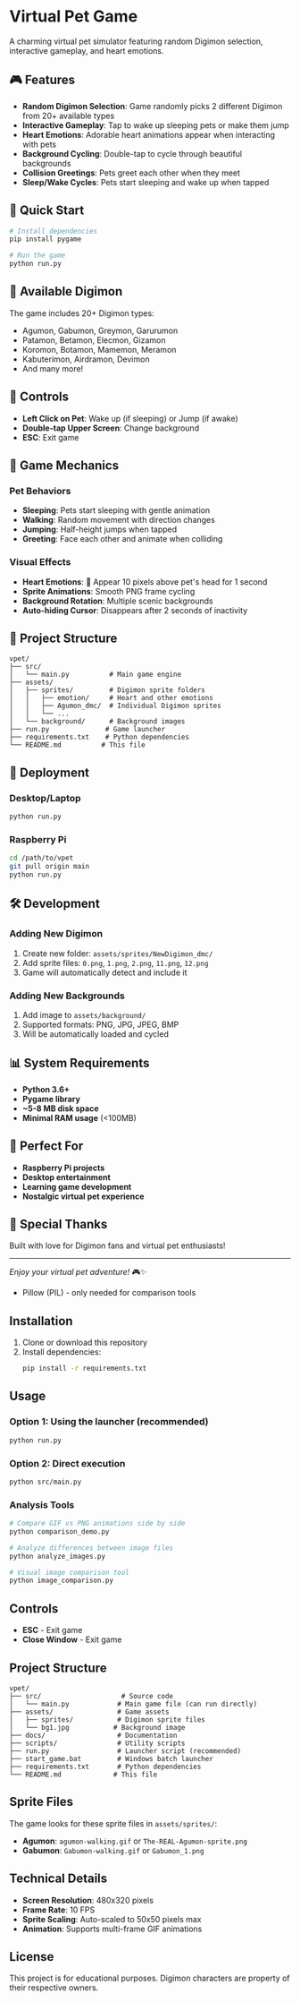 # Virtual Pet Game

A charming virtual pet simulator featuring random Digimon selection, interactive gameplay, and heart emotions.

## 🎮 Features

- **Random Digimon Selection**: Game randomly picks 2 different Digimon from 20+ available types
- **Interactive Gameplay**: Tap to wake up sleeping pets or make them jump
- **Heart Emotions**: Adorable heart animations appear when interacting with pets
- **Background Cycling**: Double-tap to cycle through beautiful backgrounds
- **Collision Greetings**: Pets greet each other when they meet
- **Sleep/Wake Cycles**: Pets start sleeping and wake up when tapped

## 🎯 Quick Start

```bash
# Install dependencies
pip install pygame

# Run the game
python run.py
```

## 🎨 Available Digimon

The game includes 20+ Digimon types:
- Agumon, Gabumon, Greymon, Garurumon
- Patamon, Betamon, Elecmon, Gizamon
- Koromon, Botamon, Mamemon, Meramon
- Kabuterimon, Airdramon, Devimon
- And many more!

## 🎵 Controls

- **Left Click on Pet**: Wake up (if sleeping) or Jump (if awake)
- **Double-tap Upper Screen**: Change background
- **ESC**: Exit game

## 🎪 Game Mechanics

### Pet Behaviors
- **Sleeping**: Pets start sleeping with gentle animation
- **Walking**: Random movement with direction changes
- **Jumping**: Half-height jumps when tapped
- **Greeting**: Face each other and animate when colliding

### Visual Effects
- **Heart Emotions**: 💖 Appear 10 pixels above pet's head for 1 second
- **Sprite Animations**: Smooth PNG frame cycling
- **Background Rotation**: Multiple scenic backgrounds
- **Auto-hiding Cursor**: Disappears after 2 seconds of inactivity

## 📁 Project Structure

```
vpet/
├── src/
│   └── main.py          # Main game engine
├── assets/
│   ├── sprites/         # Digimon sprite folders
│   │   ├── emotion/     # Heart and other emotions
│   │   ├── Agumon_dmc/  # Individual Digimon sprites
│   │   └── ...
│   └── background/      # Background images
├── run.py              # Game launcher
├── requirements.txt    # Python dependencies
└── README.md          # This file
```

## 🚀 Deployment

### Desktop/Laptop
```bash
python run.py
```

### Raspberry Pi
```bash
cd /path/to/vpet
git pull origin main
python run.py
```

## 🛠 Development

### Adding New Digimon
1. Create new folder: `assets/sprites/NewDigimon_dmc/`
2. Add sprite files: `0.png`, `1.png`, `2.png`, `11.png`, `12.png`
3. Game will automatically detect and include it

### Adding New Backgrounds
1. Add image to `assets/background/`
2. Supported formats: PNG, JPG, JPEG, BMP
3. Will be automatically loaded and cycled

## 📊 System Requirements

- **Python 3.6+**
- **Pygame library**
- **~5-8 MB disk space**
- **Minimal RAM usage** (<100MB)

## 🎯 Perfect For

- **Raspberry Pi projects**
- **Desktop entertainment**
- **Learning game development**
- **Nostalgic virtual pet experience**

## 💖 Special Thanks

Built with love for Digimon fans and virtual pet enthusiasts!

---
*Enjoy your virtual pet adventure!* 🎮✨
- Pillow (PIL) - only needed for comparison tools

## Installation

1. Clone or download this repository
2. Install dependencies:
   ```bash
   pip install -r requirements.txt
   ```

## Usage

### Option 1: Using the launcher (recommended)
```bash
python run.py
```

### Option 2: Direct execution
```bash
python src/main.py
```

### Analysis Tools
```bash
# Compare GIF vs PNG animations side by side
python comparison_demo.py

# Analyze differences between image files
python analyze_images.py

# Visual image comparison tool
python image_comparison.py
```

## Controls

- **ESC** - Exit game
- **Close Window** - Exit game

## Project Structure

```
vpet/
├── src/                    # Source code
│   └── main.py            # Main game file (can run directly)
├── assets/                # Game assets
│   ├── sprites/           # Digimon sprite files
│   └── bg1.jpg           # Background image
├── docs/                  # Documentation
├── scripts/               # Utility scripts
├── run.py                 # Launcher script (recommended)
├── start_game.bat         # Windows batch launcher
├── requirements.txt       # Python dependencies
└── README.md             # This file
```

## Sprite Files

The game looks for these sprite files in `assets/sprites/`:

- **Agumon**: `agumon-walking.gif` or `The-REAL-Agumon-sprite.png`
- **Gabumon**: `Gabumon-walking.gif` or `Gabumon_1.png`

## Technical Details

- **Screen Resolution**: 480x320 pixels
- **Frame Rate**: 10 FPS
- **Sprite Scaling**: Auto-scaled to 50x50 pixels max
- **Animation**: Supports multi-frame GIF animations

## License

This project is for educational purposes. Digimon characters are property of their respective owners.
